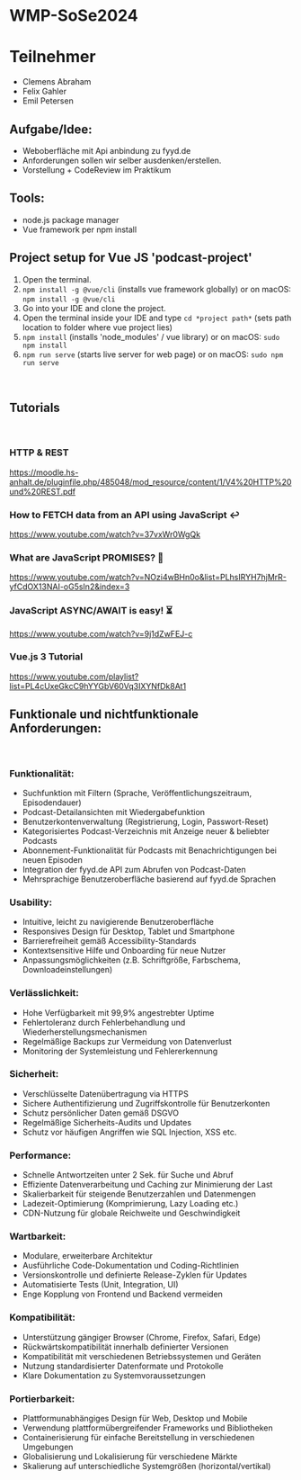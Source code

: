 # WMP-SoSe2024

# Teilnehmer
- Clemens Abraham
- Felix Gahler
- Emil Petersen

## Aufgabe/Idee:
- Weboberfläche mit Api anbindung zu fyyd.de
- Anforderungen sollen wir selber ausdenken/erstellen. 
- Vorstellung + CodeReview im Praktikum

## Tools:
- node.js package manager
- Vue framework per npm install


## Project setup for Vue JS 'podcast-project'
1. Open the terminal.
2. ```npm install -g @vue/cli``` (installs vue framework globally) or on macOS: ```npm install -g @vue/cli```
3. Go into your IDE and clone the project.
4. Open the terminal inside your IDE and type ```cd *project path*``` (sets path location to folder where vue project lies)
5. ```npm install``` (installs 'node_modules' / vue library) or on macOS: ```sudo npm install```
6. ```npm run serve``` (starts live server for web page) or on macOS: ```sudo npm run serve```
<br>

## Tutorials
<br>

### HTTP & REST
https://moodle.hs-anhalt.de/pluginfile.php/485048/mod_resource/content/1/V4%20HTTP%20und%20REST.pdf
### How to FETCH data from an API using JavaScript ↩️
https://www.youtube.com/watch?v=37vxWr0WgQk
### What are JavaScript PROMISES? 🤞
https://www.youtube.com/watch?v=NOzi4wBHn0o&list=PLhsIRYH7hjMrR-yfCdOX13NAI-oG5sIn2&index=3
### JavaScript ASYNC/AWAIT is easy! ⏳
https://www.youtube.com/watch?v=9j1dZwFEJ-c
### Vue.js 3 Tutorial
https://www.youtube.com/playlist?list=PL4cUxeGkcC9hYYGbV60Vq3IXYNfDk8At1

## Funktionale und nichtfunktionale Anforderungen:
<br>

### Funktionalität:
-	Suchfunktion mit Filtern (Sprache, Veröffentlichungszeitraum, Episodendauer)
-	Podcast-Detailansichten mit Wiedergabefunktion
-	Benutzerkontenverwaltung (Registrierung, Login, Passwort-Reset)
-	Kategorisiertes Podcast-Verzeichnis mit Anzeige neuer & beliebter Podcasts
-	Abonnement-Funktionalität für Podcasts mit Benachrichtigungen bei neuen Episoden
-	Integration der fyyd.de API zum Abrufen von Podcast-Daten
-	Mehrsprachige Benutzeroberfläche basierend auf fyyd.de Sprachen
### Usability:
-	Intuitive, leicht zu navigierende Benutzeroberfläche
-	Responsives Design für Desktop, Tablet und Smartphone
-	Barrierefreiheit gemäß Accessibility-Standards
-	Kontextsensitive Hilfe und Onboarding für neue Nutzer
-	Anpassungsmöglichkeiten (z.B. Schriftgröße, Farbschema, Downloadeinstellungen)
### Verlässlichkeit:
-	Hohe Verfügbarkeit mit 99,9% angestrebter Uptime
-	Fehlertoleranz durch Fehlerbehandlung und Wiederherstellungsmechanismen
-	Regelmäßige Backups zur Vermeidung von Datenverlust
-	Monitoring der Systemleistung und Fehlererkennung
### Sicherheit:
-	Verschlüsselte Datenübertragung via HTTPS
-	Sichere Authentifizierung und Zugriffskontrolle für Benutzerkonten
-	Schutz persönlicher Daten gemäß DSGVO
-	Regelmäßige Sicherheits-Audits und Updates
-	Schutz vor häufigen Angriffen wie SQL Injection, XSS etc.
### Performance:
-	Schnelle Antwortzeiten unter 2 Sek. für Suche und Abruf
-	Effiziente Datenverarbeitung und Caching zur Minimierung der Last
-	Skalierbarkeit für steigende Benutzerzahlen und Datenmengen
-	Ladezeit-Optimierung (Komprimierung, Lazy Loading etc.)
-	CDN-Nutzung für globale Reichweite und Geschwindigkeit
### Wartbarkeit:
-	Modulare, erweiterbare Architektur
-	Ausführliche Code-Dokumentation und Coding-Richtlinien
-	Versionskontrolle und definierte Release-Zyklen für Updates
-	Automatisierte Tests (Unit, Integration, UI)
-	Enge Kopplung von Frontend und Backend vermeiden
### Kompatibilität:
-	Unterstützung gängiger Browser (Chrome, Firefox, Safari, Edge)
-	Rückwärtskompatibilität innerhalb definierter Versionen
-	Kompatibilität mit verschiedenen Betriebssystemen und Geräten
-	Nutzung standardisierter Datenformate und Protokolle
-	Klare Dokumentation zu Systemvoraussetzungen
### Portierbarkeit:
-	Plattformunabhängiges Design für Web, Desktop und Mobile
-	Verwendung plattformübergreifender Frameworks und Bibliotheken
-	Containerisierung für einfache Bereitstellung in verschiedenen Umgebungen
-	Globalisierung und Lokalisierung für verschiedene Märkte
-	Skalierung auf unterschiedliche Systemgrößen (horizontal/vertikal)

<br>
